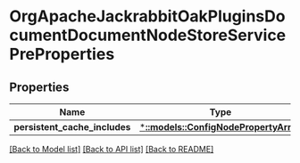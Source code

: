 # OrgApacheJackrabbitOakPluginsDocumentDocumentNodeStoreServicePreProperties

## Properties
Name | Type | Description | Notes
------------ | ------------- | ------------- | -------------
**persistent_cache_includes** | [***::models::ConfigNodePropertyArray**](configNodePropertyArray.md) |  | [optional] 

[[Back to Model list]](../README.md#documentation-for-models) [[Back to API list]](../README.md#documentation-for-api-endpoints) [[Back to README]](../README.md)


